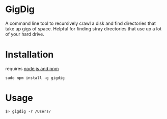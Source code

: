 GigDig
====

A command line tool to recursively crawl a disk and find directories that take up gigs of space. Helpful for finding stray directories that use up a lot of your hard drive. 

Installation
====
requires [node.js and npm](http://nodejs.org/#download)

`sudo npm install -g gigdig`


Usage
====

```bash
$> gigdig -r /Users/
```




